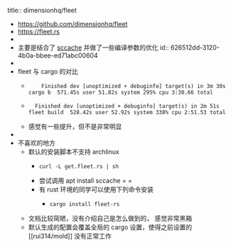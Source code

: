 title:: dimensionhq/fleet

- https://github.com/dimensionhq/fleet
- https://fleet.rs
-
- 主要是结合了 [sccache](https://github.com/mozilla/sccache) 并做了一些编译参数的优化
  id:: 626512dd-3120-4b0a-bbee-ed71abc00604
-
- fleet 与 cargo 的对比
	- ```shell
	      Finished dev [unoptimized + debuginfo] target(s) in 3m 30s
	  cargo b  571.45s user 51.82s system 295% cpu 3:30.66 total
	  ```
	- ```shell
	  	Finished dev [unoptimized + debuginfo] target(s) in 2m 51s
	  fleet build  528.42s user 52.92s system 338% cpu 2:51.53 total
	  ```
	- 感觉有一些提升，但不是非常明显
-
- 不喜欢的地方
	- 默认的安装脚本不支持 archlinux
		- ```shell
		  curl -L get.fleet.rs | sh
		  ```
		- 尝试调用 apt install sccache = =
		- 有 rust 环境的同学可以使用下列命令安装
			- ```shell
			  cargo install fleet-rs
			  ```
	- 文档比较简陋，没有介绍自己是怎么做到的， 感觉非常黑箱
	- 默认生成的配置会覆盖全局的 cargo 设置，使得之前设置的 [[rui314/mold]] 没有正常工作